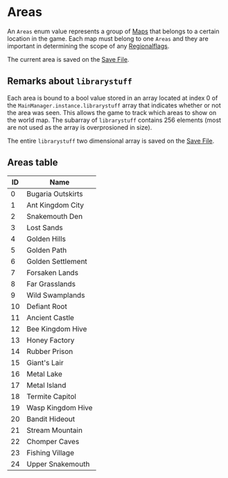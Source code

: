 # Areas

An `Areas` enum value represents a group of [Maps](../Maps.md) that belongs to a certain location in the game. Each map must belong to one `Areas` and they are important in determining the scope of any [Regionalflags](../../Flags%20arrays/Regionalflags.md). 

The current area is saved on the [Save File](../../Data%20format/Save%20File.md).

## Remarks about `librarystuff`

Each area is bound to a bool value stored in an array located at index 0 of the `MainManager.instance.librarystuff` array that indicates whether or not the area was seen. This allows the game to track which areas to show on the world map. The subarray of `librarystuff` contains 256 elements (most are not used as the array is overprosioned in size). 

The entire `librarystuff` two dimensional array is saved on the [Save File](../../Data%20format/Save%20File.md).

## Areas table

|ID|Name|
|--|----|
|0|Bugaria Outskirts|
|1|Ant Kingdom City|
|2|Snakemouth Den|
|3|Lost Sands|
|4|Golden Hills|
|5|Golden Path|
|6|Golden Settlement|
|7|Forsaken Lands|
|8|Far Grasslands|
|9|Wild Swamplands|
|10|Defiant Root|
|11|Ancient Castle|
|12|Bee Kingdom Hive|
|13|Honey Factory|
|14|Rubber Prison|
|15|Giant's Lair|
|16|Metal Lake|
|17|Metal Island|
|18|Termite Capitol|
|19|Wasp Kingdom Hive|
|20|Bandit Hideout|
|21|Stream Mountain|
|22|Chomper Caves|
|23|Fishing Village|
|24|Upper Snakemouth|
